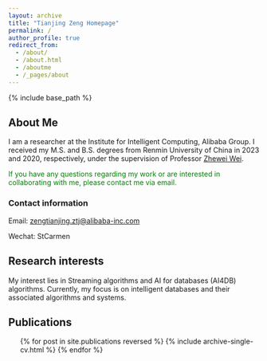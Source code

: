 ```yaml
---
layout: archive
title: "Tianjing Zeng Homepage"
permalink: /
author_profile: true
redirect_from:
  - /about/
  - /about.html
  - /aboutme
  - /_pages/about
---
```


{% include base_path %}

## About Me

I am a researcher at the Institute for Intelligent Computing, Alibaba Group. I received my M.S. and B.S. degrees from Renmin University of China in 2023 and 2020, respectively, under the supervision of Professor [Zhewei Wei](https://weizhewei.com/).

<span style="color:green">If you have any questions regarding my work or are interested in collaborating with me, please contact me via email. </span>

### Contact information
Email: zengtianjing.ztj@alibaba-inc.com

Wechat: StCarmen

## Research interests

My interest lies in Streaming algorithms and AI for databases (AI4DB) algorithms.  Currently, my focus is on intelligent databases and their associated algorithms and systems.

## Publications

<ul>{% for post in site.publications reversed %}
{% include archive-single-cv.html %}
{% endfor %}</ul>
